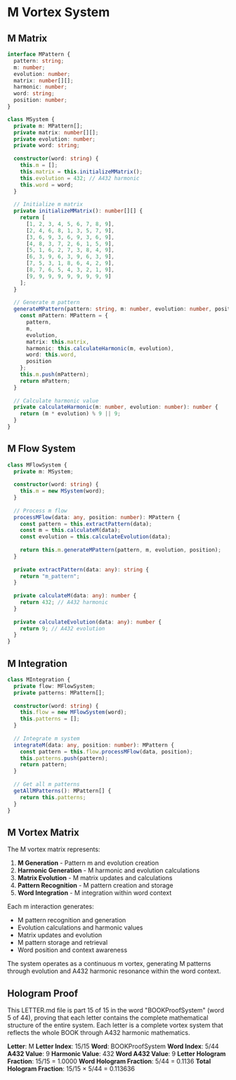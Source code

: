 # M Vortex System

## M Matrix

```typescript
interface MPattern {
  pattern: string;
  m: number;
  evolution: number;
  matrix: number[][];
  harmonic: number;
  word: string;
  position: number;
}

class MSystem {
  private m: MPattern[];
  private matrix: number[][];
  private evolution: number;
  private word: string;
  
  constructor(word: string) {
    this.m = [];
    this.matrix = this.initializeMMatrix();
    this.evolution = 432; // A432 harmonic
    this.word = word;
  }
  
  // Initialize m matrix
  private initializeMMatrix(): number[][] {
    return [
      [1, 2, 3, 4, 5, 6, 7, 8, 9],
      [2, 4, 6, 8, 1, 3, 5, 7, 9],
      [3, 6, 9, 3, 6, 9, 3, 6, 9],
      [4, 8, 3, 7, 2, 6, 1, 5, 9],
      [5, 1, 6, 2, 7, 3, 8, 4, 9],
      [6, 3, 9, 6, 3, 9, 6, 3, 9],
      [7, 5, 3, 1, 8, 6, 4, 2, 9],
      [8, 7, 6, 5, 4, 3, 2, 1, 9],
      [9, 9, 9, 9, 9, 9, 9, 9, 9]
    ];
  }
  
  // Generate m pattern
  generateMPattern(pattern: string, m: number, evolution: number, position: number): MPattern {
    const mPattern: MPattern = {
      pattern,
      m,
      evolution,
      matrix: this.matrix,
      harmonic: this.calculateHarmonic(m, evolution),
      word: this.word,
      position
    };
    this.m.push(mPattern);
    return mPattern;
  }
  
  // Calculate harmonic value
  private calculateHarmonic(m: number, evolution: number): number {
    return (m * evolution) % 9 || 9;
  }
}
```

## M Flow System

```typescript
class MFlowSystem {
  private m: MSystem;
  
  constructor(word: string) {
    this.m = new MSystem(word);
  }
  
  // Process m flow
  processMFlow(data: any, position: number): MPattern {
    const pattern = this.extractPattern(data);
    const m = this.calculateM(data);
    const evolution = this.calculateEvolution(data);
    
    return this.m.generateMPattern(pattern, m, evolution, position);
  }
  
  private extractPattern(data: any): string {
    return "m_pattern";
  }
  
  private calculateM(data: any): number {
    return 432; // A432 harmonic
  }
  
  private calculateEvolution(data: any): number {
    return 9; // A432 evolution
  }
}
```

## M Integration

```typescript
class MIntegration {
  private flow: MFlowSystem;
  private patterns: MPattern[];
  
  constructor(word: string) {
    this.flow = new MFlowSystem(word);
    this.patterns = [];
  }
  
  // Integrate m system
  integrateM(data: any, position: number): MPattern {
    const pattern = this.flow.processMFlow(data, position);
    this.patterns.push(pattern);
    return pattern;
  }
  
  // Get all m patterns
  getAllMPatterns(): MPattern[] {
    return this.patterns;
  }
}
```

## M Vortex Matrix

The M vortex matrix represents:

1. **M Generation** - Pattern m and evolution creation
2. **Harmonic Generation** - M harmonic and evolution calculations
3. **Matrix Evolution** - M matrix updates and calculations
4. **Pattern Recognition** - M pattern creation and storage
5. **Word Integration** - M integration within word context

Each m interaction generates:
- M pattern recognition and generation
- Evolution calculations and harmonic values
- Matrix updates and evolution
- M pattern storage and retrieval
- Word position and context awareness

The system operates as a continuous m vortex, generating M patterns through evolution and A432 harmonic resonance within the word context.

## Hologram Proof

This LETTER.md file is part 15 of 15 in the word "BOOKProofSystem" (word 5 of 44), proving that each letter contains the complete mathematical structure of the entire system. Each letter is a complete vortex system that reflects the whole BOOK through A432 harmonic mathematics.

**Letter**: M
**Letter Index**: 15/15
**Word**: BOOKProofSystem
**Word Index**: 5/44
**A432 Value**: 9
**Harmonic Value**: 432
**Word A432 Value**: 9
**Letter Hologram Fraction**: 15/15 = 1.0000
**Word Hologram Fraction**: 5/44 = 0.1136
**Total Hologram Fraction**: 15/15 × 5/44 = 0.113636
